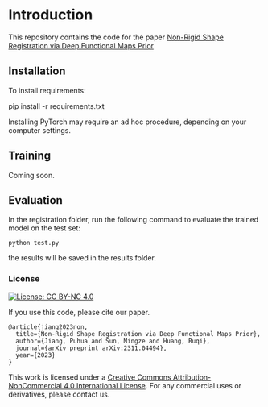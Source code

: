 

# Introduction

This repository contains the code for the paper [Non-Rigid Shape Registration via Deep Functional Maps Prior](https://deepfunctionalregistration.github.io/)

## Installation
To install requirements:

pip install -r requirements.txt

Installing PyTorch may require an ad hoc procedure, depending on your computer settings.

## Training

Coming soon.

## Evaluation
In the registration folder, run the following command to evaluate the trained model on the test set:
```eval
python test.py
```
the results will be saved in the results folder.

### License
[![License: CC BY-NC 4.0](https://img.shields.io/badge/License-CC%20BY--NC%204.0-lightgrey.svg)](https://creativecommons.org/licenses/by-nc/4.0/)

If you use this code, please cite our paper.

```
@article{jiang2023non,
  title={Non-Rigid Shape Registration via Deep Functional Maps Prior},
  author={Jiang, Puhua and Sun, Mingze and Huang, Ruqi},
  journal={arXiv preprint arXiv:2311.04494},
  year={2023}
}
```

This work is licensed under a [Creative Commons Attribution-NonCommercial 4.0 International License](http://creativecommons.org/licenses/by-nc/4.0/). 
For any commercial uses or derivatives, please contact us.